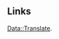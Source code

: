 ## Links

[Data::Translate](https://github.com/ReneNyffenegger/PerlModules/tree/master/Data/Translate).
